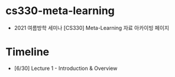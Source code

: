 # cs330-meta-learning
- 2021 여름방학 세미나 [CS330] Meta-Learning 자료 아카이빙 페이지

# Timeline
- [6/30] Lecture 1 - Introduction & Overview

